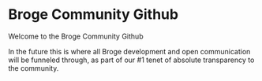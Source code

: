 # Broge Community Github
Welcome to the Broge Community Github

In the future this is where all Broge development and open communication will be funneled through, as part of our #1 tenet  of absolute transparency to the community.
